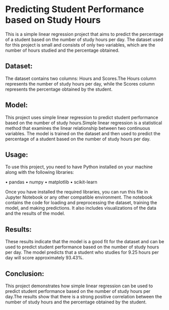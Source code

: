   # Predicting Student Performance based on Study Hours
This is a simple linear regression project that aims to predict the percentage of a student based on the number of study hours per day.
The dataset used for this project is small and consists of only two variables, which are the number of hours studied and the percentage obtained.

## Dataset:
The dataset contains two columns: Hours and Scores.The Hours column represents the number of study hours per day, while the Scores column represents the percentage obtained by the student.

## Model:
This project uses simple linear regression to predict student performance based on the number of study hours.Simple linear regression is a statistical method that examines the linear relationship between two continuous variables.
The model is trained on the dataset and then used to predict the percentage of a student based on the number of study hours per day.

## Usage:
To use this project, you need to have Python installed on your machine along with the following libraries:

•	pandas
•	numpy
•	matplotlib
•	scikit-learn

Once you have installed the required libraries, you can run this file in Jupyter Notebook or any other compatible environment.
The notebook contains the code for loading and preprocessing the dataset, training the model, and making predictions. 
It also includes visualizations of the data and the results of the model.

## Results:
These results indicate that the model is a good fit for the dataset and can be used to predict student performance based on the number of study hours per day.
The model predicts that a student who studies for 9.25 hours per day will score approximately 93.43%.

## Conclusion:
This project demonstrates how simple linear regression can be used to predict student performance based on the number of study hours per day.The results show that there is a strong positive correlation between the number of study hours and the percentage obtained by the student.
